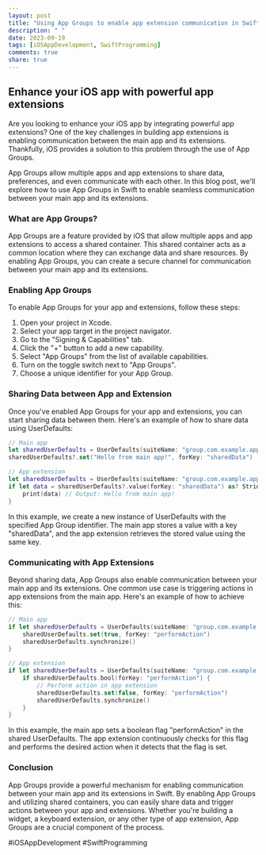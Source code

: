 ```yaml
---
layout: post
title: "Using App Groups to enable app extension communication in Swift"
description: " "
date: 2023-09-19
tags: [iOSAppDevelopment, SwiftProgramming]
comments: true
share: true
---
```

## Enhance your iOS app with powerful app extensions

Are you looking to enhance your iOS app by integrating powerful app extensions? One of the key challenges in building app extensions is enabling communication between the main app and its extensions. Thankfully, iOS provides a solution to this problem through the use of App Groups.

App Groups allow multiple apps and app extensions to share data, preferences, and even communicate with each other. In this blog post, we'll explore how to use App Groups in Swift to enable seamless communication between your main app and its extensions.

### What are App Groups?
App Groups are a feature provided by iOS that allow multiple apps and app extensions to access a shared container. This shared container acts as a common location where they can exchange data and share resources. By enabling App Groups, you can create a secure channel for communication between your main app and its extensions.

### Enabling App Groups
To enable App Groups for your app and extensions, follow these steps:

1. Open your project in Xcode.
2. Select your app target in the project navigator.
3. Go to the "Signing & Capabilities" tab.
4. Click the "+" button to add a new capability.
5. Select "App Groups" from the list of available capabilities.
6. Turn on the toggle switch next to "App Groups".
7. Choose a unique identifier for your App Group.

### Sharing Data between App and Extension
Once you've enabled App Groups for your app and extensions, you can start sharing data between them. Here's an example of how to share data using UserDefaults:

```swift
// Main app
let sharedUserDefaults = UserDefaults(suiteName: "group.com.example.app")
sharedUserDefaults?.set("Hello from main app!", forKey: "sharedData")

// App extension
let sharedUserDefaults = UserDefaults(suiteName: "group.com.example.app")
if let data = sharedUserDefaults?.value(forKey: "sharedData") as? String {
    print(data) // Output: Hello from main app!
}
```

In this example, we create a new instance of UserDefaults with the specified App Group identifier. The main app stores a value with a key "sharedData", and the app extension retrieves the stored value using the same key.

### Communicating with App Extensions
Beyond sharing data, App Groups also enable communication between your main app and its extensions. One common use case is triggering actions in app extensions from the main app. Here's an example of how to achieve this:

```swift
// Main app
if let sharedUserDefaults = UserDefaults(suiteName: "group.com.example.app") {
    sharedUserDefaults.set(true, forKey: "performAction")
    sharedUserDefaults.synchronize()
}

// App extension
if let sharedUserDefaults = UserDefaults(suiteName: "group.com.example.app") {
    if sharedUserDefaults.bool(forKey: "performAction") {
        // Perform action in app extension
        sharedUserDefaults.set(false, forKey: "performAction")
        sharedUserDefaults.synchronize()
    }
}
```

In this example, the main app sets a boolean flag "performAction" in the shared UserDefaults. The app extension continuously checks for this flag and performs the desired action when it detects that the flag is set.

### Conclusion
App Groups provide a powerful mechanism for enabling communication between your main app and its extensions in Swift. By enabling App Groups and utilizing shared containers, you can easily share data and trigger actions between your app and extensions. Whether you're building a widget, a keyboard extension, or any other type of app extension, App Groups are a crucial component of the process.

#iOSAppDevelopment #SwiftProgramming